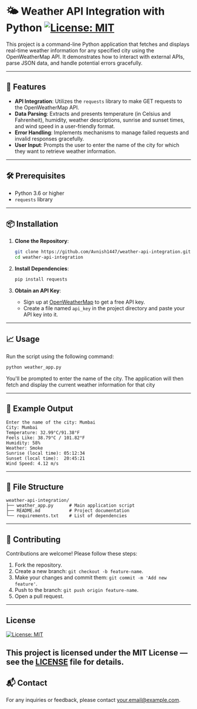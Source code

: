 # 🌤️ Weather API Integration with Python [![License: MIT](https://img.shields.io/badge/License-MIT-yellow.svg)](LICENSE)

This project is a command-line Python application that fetches and displays real-time weather information for any specified city using the OpenWeatherMap API. It demonstrates how to interact with external APIs, parse JSON data, and handle potential errors gracefully.

---

## 🚀 Features

* **API Integration**: Utilizes the `requests` library to make GET requests to the OpenWeatherMap API.
* **Data Parsing**: Extracts and presents temperature (in Celsius and Fahrenheit), humidity, weather descriptions, sunrise and sunset times, and wind speed in a user-friendly format.
* **Error Handling**: Implements mechanisms to manage failed requests and invalid responses gracefully.
* **User Input**: Prompts the user to enter the name of the city for which they want to retrieve weather information.

---

## 🛠️ Prerequisites

* Python 3.6 or higher
* `requests` library

---

## 📦 Installation

1. **Clone the Repository**:

   ```bash
   git clone https://github.com/Avnish1447/weather-api-integration.git
   cd weather-api-integration
   ```



2. **Install Dependencies**:

   ```bash
   pip install requests
   ```



3. **Obtain an API Key**:

   * Sign up at [OpenWeatherMap](https://openweathermap.org/api) to get a free API key.
   * Create a file named `api_key` in the project directory and paste your API key into it.

---

## 📈 Usage

Run the script using the following command:

```bash
python weather_app.py
```



You'll be prompted to enter the name of the city. The application will then fetch and display the current weather information for that city

---

## 🧪 Example Output

```
Enter the name of the city: Mumbai
City: Mumbai
Temperature: 32.99°C/91.38°F
Feels Like: 38.79°C / 101.82°F
Humidity: 58%
Weather: Smoke
Sunrise (local time): 05:12:34
Sunset (local time):  20:45:21
Wind Speed: 4.12 m/s
```



---

## 📁 File Structure

```plaintext
weather-api-integration/
├── weather_app.py      # Main application script
├── README.md           # Project documentation
└── requirements.txt    # List of dependencies
```



---

## 🤝 Contributing

Contributions are welcome! Please follow these steps:

1. Fork the repository.
2. Create a new branch: `git checkout -b feature-name`.
3. Make your changes and commit them: `git commit -m 'Add new feature'`.
4. Push to the branch: `git push origin feature-name`.
5. Open a pull request.

---
## License

[![License: MIT](https://img.shields.io/badge/License-MIT-yellow.svg)](LICENSE)

This project is licensed under the MIT License — see the [LICENSE](LICENSE) file for details.
---
## 📬 Contact

For any inquiries or feedback, please contact [your.email@example.com](mailto:your.email@example.com).



